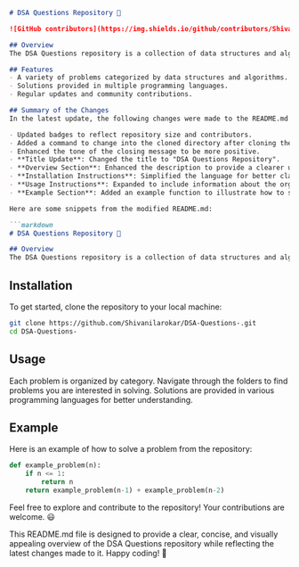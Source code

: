 ```markdown
# DSA Questions Repository 🤖

![GitHub contributors](https://img.shields.io/github/contributors/Shivanilarokar/DSA-Questions-) ![Repository Size](https://img.shields.io/github/repo-size/Shivanilarokar/DSA-Questions-)

## Overview
The DSA Questions repository is a collection of data structures and algorithms problems designed to help you strengthen your coding skills and prepare for technical interviews.

## Features
- A variety of problems categorized by data structures and algorithms.
- Solutions provided in multiple programming languages.
- Regular updates and community contributions.

## Summary of the Changes
In the latest update, the following changes were made to the README.md file:

- Updated badges to reflect repository size and contributors.
- Added a command to change into the cloned directory after cloning the repo.
- Enhanced the tone of the closing message to be more positive.
- **Title Update**: Changed the title to "DSA Questions Repository".
- **Overview Section**: Enhanced the description to provide a clearer understanding of the repository's purpose.
- **Installation Instructions**: Simplified the language for better clarity.
- **Usage Instructions**: Expanded to include information about the organization of problems and languages used.
- **Example Section**: Added an example function to illustrate how to solve a problem.

Here are some snippets from the modified README.md:

```markdown
# DSA Questions Repository 🤖

## Overview
The DSA Questions repository is a collection of data structures and algorithms problems designed to help you strengthen your coding skills and prepare for technical interviews.
```

## Installation
To get started, clone the repository to your local machine:

```bash
git clone https://github.com/Shivanilarokar/DSA-Questions-.git
cd DSA-Questions-
```

## Usage
Each problem is organized by category. Navigate through the folders to find problems you are interested in solving. Solutions are provided in various programming languages for better understanding.

## Example
Here is an example of how to solve a problem from the repository:

```python
def example_problem(n):
    if n <= 1:
        return n
    return example_problem(n-1) + example_problem(n-2)
```

Feel free to explore and contribute to the repository! Your contributions are welcome. 😃

This README.md file is designed to provide a clear, concise, and visually appealing overview of the DSA Questions repository while reflecting the latest changes made to it. Happy coding! 🚀
```